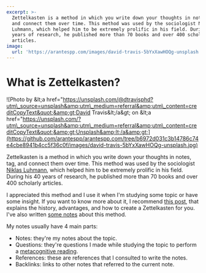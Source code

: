 ```yaml
---
excerpt: >-
  Zettelkasten is a method in which you write down your thoughts in notes, tag,
  and connect them over time. This method was used by the sociologist Niklas
  Luhmann, which helped him to be extremely prolific in his field. During his 40
  years of research, he published more than 70 books and over 400 scholarly
  articles.
image:
  url: 'https://arantespp.com/images/david-travis-5bYxXawHOQg-unsplash.jpg'
---
```


# What is Zettelkasten?

![Photo by &amp;lt;a href=&quot;https://unsplash.com/@dtravisphd?utm\_source=unsplash&amp;utm\_medium=referral&amp;utm\_content=creditCopyText&quot;&amp;gt;David Travis&amp;lt;/a&amp;gt; on &amp;lt;a href=&quot;https://unsplash.com/?utm\_source=unsplash&amp;utm\_medium=referral&amp;utm\_content=creditCopyText&quot;&amp;gt;Unsplash&amp;lt;/a&amp;gt;](https://github.com/arantespp/arantespp.com/tree/b6972d031c3b14786c74e4cbe8941b4cc5f36c0f/images/david-travis-5bYxXawHOQg-unsplash.jpg)

Zettelkasten is a method in which you write down your thoughts in notes, tag, and connect them over time. This method was used by the sociologist [Niklas Luhmann](https://en.wikipedia.org/wiki/Niklas_Luhmann), which helped him to be extremely prolific in his field. During his 40 years of research, he published more than 70 books and over 400 scholarly articles.

I appreciated this method and I use it when I'm studying some topic or have some insight. If you want to know more about it, I recommend [this post](https://writingcooperative.com/zettelkasten-how-one-german-scholar-was-so-freakishly-productive-997e4e0ca125), that explains the history, advantages, and how to create a Zettelkasten for you. I've also written [some notes](https://github.com/arantespp/arantespp.com/tree/b6972d031c3b14786c74e4cbe8941b4cc5f36c0f/zettelkasten/zettelkasten/README.md) about this method.

My notes usually have 4 main parts:

* Notes: they're my notes about the topic.
* Questions: they're questions I made while studying the topic to perform a [metacognitive reading](https://github.com/arantespp/arantespp.com/tree/b6972d031c3b14786c74e4cbe8941b4cc5f36c0f/zettelkasten/reading-metacognitively/README.md).
* References: these are references that I consulted to write the notes.
* Backlinks: links to other notes that referred to the current note.

